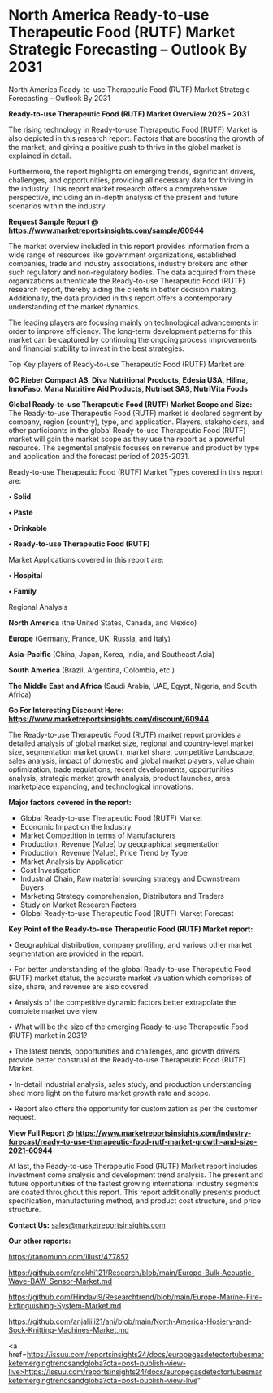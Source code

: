 # North America Ready-to-use Therapeutic Food (RUTF) Market Strategic Forecasting – Outlook By 2031
 North America Ready-to-use Therapeutic Food (RUTF) Market Strategic Forecasting – Outlook By 2031

<Strong> Ready-to-use Therapeutic Food (RUTF) Market Overview 2025 - 2031</strong>

The rising technology in Ready-to-use Therapeutic Food (RUTF) Market is also depicted in this research report. Factors that are boosting the growth of the market, and giving a positive push to thrive in the global market is explained in detail.

Furthermore, the report highlights on emerging trends, significant drivers, challenges, and opportunities, providing all necessary data for thriving in the industry. This report market research offers a comprehensive perspective, including an in-depth analysis of the present and future scenarios within the industry.

<strong>Request Sample Report @ <a href=https://www.marketreportsinsights.com/sample/60944>https://www.marketreportsinsights.com/sample/60944</a></strong>

The market overview included in this report provides information from a wide range of resources like government organizations, established companies, trade and industry associations, industry brokers and other such regulatory and non-regulatory bodies. The data acquired from these organizations authenticate the Ready-to-use Therapeutic Food (RUTF) research report, thereby aiding the clients in better decision making. Additionally, the data provided in this report offers a contemporary understanding of the market dynamics.

The leading players are focusing mainly on technological advancements in order to improve efficiency. The long-term development patterns for this market can be captured by continuing the ongoing process improvements and financial stability to invest in the best strategies.

Top Key players of Ready-to-use Therapeutic Food (RUTF) Market are:

<strong>GC Rieber Compact AS, Diva Nutritional Products, Edesia USA, Hilina, InnoFaso, Mana Nutritive Aid Products, Nutriset SAS, NutriVita Foods</strong>

<strong><b>Global Ready-to-use Therapeutic Food (RUTF) Market Scope and Size:</b></strong>
The Ready-to-use Therapeutic Food (RUTF) market is declared segment by company, region (country), type, and application. Players, stakeholders, and other participants in the global Ready-to-use Therapeutic Food (RUTF) market will gain the market scope as they use the report as a powerful resource. The segmental analysis focuses on revenue and product by type and application and the forecast period of 2025-2031.

Ready-to-use Therapeutic Food (RUTF) Market Types covered in this report are:

<strong>• Solid

• Paste

• Drinkable

• Ready-to-use Therapeutic Food (RUTF)</strong>

Market Applications covered in this report are:

<strong>• Hospital

• Family</strong> 

Regional Analysis

<strong>North America</strong> (the United States, Canada, and Mexico)

<strong>Europe</strong> (Germany, France, UK, Russia, and Italy)

<strong>Asia-Pacific</strong> (China, Japan, Korea, India, and Southeast Asia)

<strong>South America</strong> (Brazil, Argentina, Colombia, etc.)

<strong>The Middle East and Africa</strong> (Saudi Arabia, UAE, Egypt, Nigeria, and South Africa)

<strong>Go For Interesting Discount Here: <a href=https://www.marketreportsinsights.com/discount/60944>https://www.marketreportsinsights.com/discount/60944</a></strong>

The Ready-to-use Therapeutic Food (RUTF) market report provides a detailed analysis of global market size, regional and country-level market size, segmentation market growth, market share, competitive Landscape, sales analysis, impact of domestic and global market players, value chain optimization, trade regulations, recent developments, opportunities analysis, strategic market growth analysis, product launches, area marketplace expanding, and technological innovations.

<strong><b>Major factors covered in the report:</b></strong>
<ul>
  <li>Global Ready-to-use Therapeutic Food (RUTF) Market </li>
  <li>Economic Impact on the Industry</li>
  <li>Market Competition in terms of Manufacturers</li>
  <li>Production, Revenue (Value) by geographical segmentation</li>
  <li>Production, Revenue (Value), Price Trend by Type</li>
  <li>Market Analysis by Application</li>
  <li>Cost Investigation</li>
  <li>Industrial Chain, Raw material sourcing strategy and Downstream Buyers</li>
  <li>Marketing Strategy comprehension, Distributors and Traders</li>
  <li>Study on Market Research Factors</li>
  <li>Global Ready-to-use Therapeutic Food (RUTF) Market Forecast</li>
</ul>

<strong><b>Key Point of the Ready-to-use Therapeutic Food (RUTF) Market report:</b></strong>

• Geographical distribution, company profiling, and various other market segmentation are provided in the report.

• For better understanding of the global Ready-to-use Therapeutic Food (RUTF) market status, the accurate market valuation which comprises of size, share, and revenue are also covered.

• Analysis of the competitive dynamic factors better extrapolate the complete market overview

• What will be the size of the emerging Ready-to-use Therapeutic Food (RUTF) market in 2031?

• The latest trends, opportunities and challenges, and growth drivers provide better construal of the Ready-to-use Therapeutic Food (RUTF) Market.

• In-detail industrial analysis, sales study, and production understanding shed more light on the future market growth rate and scope.

• Report also offers the opportunity for customization as per the customer request.

<strong><b>View Full Report @ <a href=https://www.marketreportsinsights.com/industry-forecast/ready-to-use-therapeutic-food-rutf-market-growth-and-size-2021-60944>https://www.marketreportsinsights.com/industry-forecast/ready-to-use-therapeutic-food-rutf-market-growth-and-size-2021-60944</a></b></strong>


At last, the Ready-to-use Therapeutic Food (RUTF) Market report includes investment come analysis and development trend analysis. The present and future opportunities of the fastest growing international industry segments are coated throughout this report. This report additionally presents product specification, manufacturing method, and product cost structure, and price structure.

<strong>Contact Us:</strong>
sales@marketreportsinsights.com

<strong>Our other reports:</strong>

<a href=https://tanomuno.com/illust/477857>https://tanomuno.com/illust/477857</a>

<a href=https://github.com/anokhi121/Research/blob/main/Europe-Bulk-Acoustic-Wave-BAW-Sensor-Market.md>https://github.com/anokhi121/Research/blob/main/Europe-Bulk-Acoustic-Wave-BAW-Sensor-Market.md</a>

<a href=https://github.com/Hindavi9/Researchtrend/blob/main/Europe-Marine-Fire-Extinguishing-System-Market.md>https://github.com/Hindavi9/Researchtrend/blob/main/Europe-Marine-Fire-Extinguishing-System-Market.md</a>

<a href=https://github.com/anjaliiii21/ani/blob/main/North-America-Hosiery-and-Sock-Knitting-Machines-Market.md>https://github.com/anjaliiii21/ani/blob/main/North-America-Hosiery-and-Sock-Knitting-Machines-Market.md</a>

<a href=https://issuu.com/reportsinsights24/docs/europegasdetectortubesmarketemergingtrendsandgloba?cta=post-publish-view-live>https://issuu.com/reportsinsights24/docs/europegasdetectortubesmarketemergingtrendsandgloba?cta=post-publish-view-live</a>"
